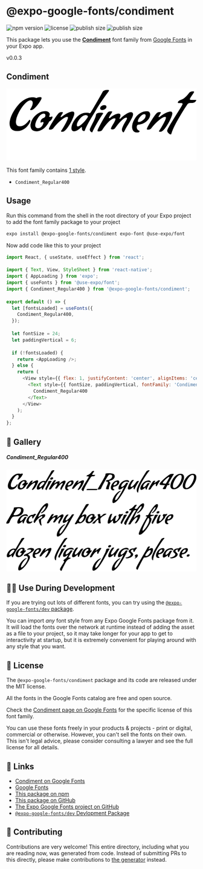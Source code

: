 # @expo-google-fonts/condiment

![npm version](https://flat.badgen.net/npm/v/@expo-google-fonts/condiment)
![license](https://flat.badgen.net/github/license/expo/google-fonts)
![publish size](https://flat.badgen.net/packagephobia/install/@expo-google-fonts/condiment)
![publish size](https://flat.badgen.net/packagephobia/publish/@expo-google-fonts/condiment)

This package lets you use the [**Condiment**](https://fonts.google.com/specimen/Condiment) font family from [Google Fonts](https://fonts.google.com/) in your Expo app.

v0.0.3

## Condiment

![Condiment](./font-family.png)

This font family contains [1 style](#-gallery).

- `Condiment_Regular400`

## Usage

Run this command from the shell in the root directory of your Expo project to add the font family package to your project
```sh
expo install @expo-google-fonts/condiment expo-font @use-expo/font
```

Now add code like this to your project
```js
import React, { useState, useEffect } from 'react';

import { Text, View, StyleSheet } from 'react-native';
import { AppLoading } from 'expo';
import { useFonts } from '@use-expo/font';
import { Condiment_Regular400 } from '@expo-google-fonts/condiment';

export default () => {
  let [fontsLoaded] = useFonts({
    Condiment_Regular400,
  });

  let fontSize = 24;
  let paddingVertical = 6;

  if (!fontsLoaded) {
    return <AppLoading />;
  } else {
    return (
      <View style={{ flex: 1, justifyContent: 'center', alignItems: 'center' }}>
        <Text style={{ fontSize, paddingVertical, fontFamily: 'Condiment_Regular400' }}>
          Condiment_Regular400
        </Text>
      </View>
    );
  }
};

```

## 🔡 Gallery

##### Condiment_Regular400
![Condiment_Regular400](./404ef1b407aafc9555242dbfc0416b9761054b9bc16abacf2ab328af7b034b66.ttf.png)


## 👩‍💻 Use During Development

If you are trying out lots of different fonts, you can try using the [`@expo-google-fonts/dev` package](https://github.com/expo/google-fonts/tree/master/font-packages/dev#readme).

You can import *any* font style from any Expo Google Fonts package from it. It will load the fonts
over the network at runtime instead of adding the asset as a file to your project, so it may take longer
for your app to get to interactivity at startup, but it is extremely convenient
for playing around with any style that you want.

## 📖 License

The `@expo-google-fonts/condiment` package and its code are released under the MIT license.

All the fonts in the Google Fonts catalog are free and open source.

Check the [Condiment page on Google Fonts](https://fonts.google.com/specimen/Condiment) for the specific license of this font family.

You can use these fonts freely in your products & projects - print or digital, commercial or otherwise. However, you can't sell the fonts on their own. This isn't legal advice, please consider consulting a lawyer and see the full license for all details.

## 🔗 Links

- [Condiment on Google Fonts](https://fonts.google.com/specimen/Condiment)
- [Google Fonts](https://fonts.google.com/)
- [This package on npm](https://www.npmjs.com/package/@expo-google-fonts/condiment)
- [This package on GitHub](https://github.com/expo/google-fonts/tree/master/font-packages/condiment)
- [The Expo Google Fonts project on GitHub](https://github.com/expo/google-fonts)
- [`@expo-google-fonts/dev` Devlopment Package](https://github.com/expo/google-fonts/tree/master/font-packages/dev)


## 🤝 Contributing

Contributions are very welcome! This entire directory, including what you are reading now, was generated from code. Instead of submitting PRs to this directly, please make contributions to [the generator](https://github.com/expo/google-fonts/tree/master/packages/generator) instead.
